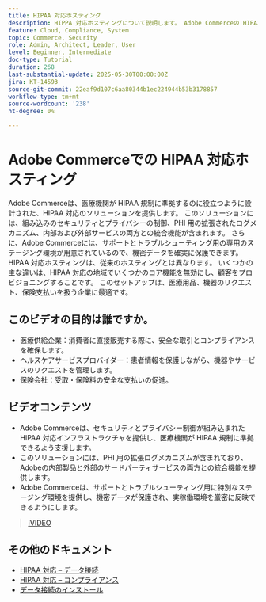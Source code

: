 ```yaml
---
title: HIPAA 対応ホスティング
description: HIPPA 対応ホスティングについて説明します。 Adobe Commerceの HIPAA 対応ソリューションは、ヘルスケア企業にとって安全でコンプライアンスに準拠した e コマースを実現します。
feature: Cloud, Compliance, System
topic: Commerce, Security
role: Admin, Architect, Leader, User
level: Beginner, Intermediate
doc-type: Tutorial
duration: 268
last-substantial-update: 2025-05-30T00:00:00Z
jira: KT-14593
source-git-commit: 22eaf9d107c6aa80344b1ec224944b53b3178857
workflow-type: tm+mt
source-wordcount: '238'
ht-degree: 0%

---
```



# Adobe Commerceでの HIPAA 対応ホスティング

Adobe Commerceは、医療機関が HIPAA 規制に準拠するのに役立つように設計された、HIPAA 対応のソリューションを提供します。 このソリューションには、組み込みのセキュリティとプライバシーの制御、PHI 用の拡張されたログメカニズム、内部および外部サービスの両方との統合機能が含まれます。 さらに、Adobe Commerceには、サポートとトラブルシューティング用の専用のステージング環境が用意されているので、機密データを確実に保護できます。 HIPAA 対応ホスティングは、従来のホスティングとは異なります。 いくつかの主な違いは、HIPAA 対応の地域でいくつかのコア機能を無効にし、顧客をプロビジョニングすることです。 このセットアップは、医療用品、機器のリクエスト、保険支払いを扱う企業に最適です。

## このビデオの目的は誰ですか。

* 医療供給企業：消費者に直接販売する際に、安全な取引とコンプライアンスを確保します。
* ヘルスケアサービスプロバイダー：患者情報を保護しながら、機器やサービスのリクエストを管理します。
* 保険会社：受取・保険料の安全な支払いの促進。

## ビデオコンテンツ

* Adobe Commerceは、セキュリティとプライバシー制御が組み込まれた HIPAA 対応インフラストラクチャを提供し、医療機関が HIPAA 規制に準拠できるよう支援します。
* このソリューションには、PHI 用の拡張ログメカニズムが含まれており、Adobeの内部製品と外部のサードパーティサービスの両方との統合機能を提供します。
* Adobe Commerceは、サポートとトラブルシューティング用に特別なステージング環境を提供し、機密データが保護され、実稼働環境を厳密に反映できるようにします。

>[!VIDEO](https://video.tv.adobe.com/v/3463177/?learn=on&enablevpops)

## その他のドキュメント

* [HIPAA 対応 – データ接続 ](https://experienceleague.adobe.com/ja/docs/commerce/data-connection/hipaa-readiness)
* [HIPAA 対応 – コンプライアンス ](https://experienceleague.adobe.com/ja/docs/commerce-admin/start/compliance/hipaa-ready-service/overview)
* [ データ接続のインストール ](https://experienceleague.adobe.com/ja/docs/commerce/data-connection/fundamentals/install)

